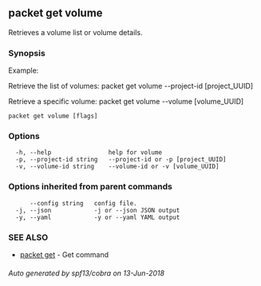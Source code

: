 ## packet get volume

Retrieves a volume list or volume details.

### Synopsis

Example:
	
Retrieve the list of volumes:
  packet get volume --project-id [project_UUID]
  
Retrieve a specific volume:
  packet get volume --volume [volume_UUID]

```
packet get volume [flags]
```

### Options

```
  -h, --help                help for volume
  -p, --project-id string   --project-id or -p [project_UUID]
  -v, --volume-id string    --volume-id or -v [volume_UUID]
```

### Options inherited from parent commands

```
      --config string   config file.
  -j, --json            -j or --json JSON output
  -y, --yaml            -y or --yaml YAML output
```

### SEE ALSO

* [packet get](packet_get.md)	 - Get command

###### Auto generated by spf13/cobra on 13-Jun-2018
